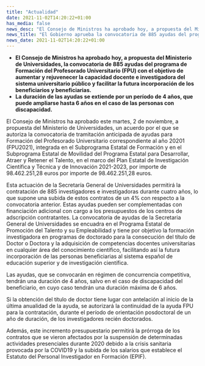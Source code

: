```yaml
---
title: "Actualidad"
date: 2021-11-02T14:20:22+01:00
has_media: false
news_desc: "El Consejo de Ministros ha aprobado hoy, a propuesta del Ministerio de Universidades, la convocatoria de 885 ayudas del programa de Formación del Profesorado Universitario (FPU) con el objetivo de aumentar y rejuvenecer la capacidad docente e investigadora del sistema universitario público y facilitar la futura incorporación de los beneficiarios y beneficiarias. La duración de las ayudas se extiende por un período de 4 años, que puede ampliarse hasta 6 años en el caso de las personas con discapacidad."
news_title: "El Gobierno aprueba la convocatoria de 885 ayudas del programa de Formación del Profesorado Universitario (FPU) con un presupuesto de casi 99 millones de euros"
news_date: 2021-11-02T14:20:22+01:00
---
```

<ul>
<li><b>El Consejo de Ministros ha aprobado hoy, a propuesta del Ministerio de Universidades, la convocatoria de 885 ayudas del programa de Formaci&oacute;n del Profesorado Universitario (FPU) con el objetivo de aumentar y rejuvenecer la capacidad docente e investigadora del sistema universitario p&uacute;blico y facilitar la futura incorporaci&oacute;n de los beneficiarios y beneficiarias.</b></li>
<li><b>La duraci&oacute;n de las ayudas se extiende por un per&iacute;odo de 4 a&ntilde;os, que puede ampliarse hasta 6 a&ntilde;os en el caso de las personas con discapacidad.</b></li>
</ul>
<p>El Consejo de Ministros ha aprobado este martes, 2 de noviembre, a propuesta del Ministerio de Universidades, un acuerdo por el que se autoriza la convocatoria de tramitaci&oacute;n anticipada de ayudas para Formaci&oacute;n del Profesorado Universitario correspondiente al a&ntilde;o 20201 (FPU2021), integrada en el Subprograma Estatal de Formaci&oacute;n y en el Subprograma Estatal de Movilidad del Programa Estatal para Desarrollar, Atraer y Retener el Talento, en el marco del Plan Estatal de Investigaci&oacute;n Cient&iacute;fica y T&eacute;cnica y de Innovaci&oacute;n 2021-2023, por importe de 98.462.251,28 euros por importe de 98.462.251,28 euros.</p>
<p>Esta actuaci&oacute;n de la Secretar&iacute;a General de Universidades permitir&aacute; la contrataci&oacute;n de 885 investigadores e investigadoras durante cuatro a&ntilde;os, lo que supone una subida de estos contratos de un 4% con respecto a la convocatoria anterior. Estas ayudas pueden ser complementadas con financiaci&oacute;n adicional con cargo a los presupuestos de los centros de adscripci&oacute;n contratantes. La convocatoria de ayudas de la Secretaria General de Universidades se encuadra en el Programa Estatal de Promoci&oacute;n del Talento y su Empleabilidad y tiene por objetivo la formaci&oacute;n investigadora en programas de doctorado para la consecuci&oacute;n del t&iacute;tulo de Doctor o Doctora y la adquisici&oacute;n de competencias docentes universitarias en cualquier &aacute;rea del conocimiento cient&iacute;fico, facilitando as&iacute; la futura incorporaci&oacute;n de las personas beneficiarias al sistema espa&ntilde;ol de educaci&oacute;n superior y de investigaci&oacute;n cient&iacute;fica.</p>
<p>Las ayudas, que se convocar&aacute;n en r&eacute;gimen de concurrencia competitiva, tendr&aacute;n una duraci&oacute;n de 4 a&ntilde;os, salvo en el caso de discapacidad del beneficiario, en cuyo caso tendr&aacute;n una duraci&oacute;n m&aacute;xima de 6 a&ntilde;os.</p>
<p>Si la obtenci&oacute;n del t&iacute;tulo de doctor tiene lugar con antelaci&oacute;n al inicio de la &uacute;ltima anualidad de la ayuda, se autorizar&aacute; la continuidad de la ayuda FPU para la contrataci&oacute;n, durante el per&iacute;odo de orientaci&oacute;n posdoctoral de un a&ntilde;o de duraci&oacute;n, de los investigadores reci&eacute;n doctorados.</p>
<p>Adem&aacute;s, este incremento presupuestario permitir&aacute; la pr&oacute;rroga de los contratos que se vieron afectados por la suspensi&oacute;n de determinadas actividades presenciales durante 2020 debido a la crisis sanitaria provocada por la COVID19 y la subida de los salarios que establece el Estatuto del Personal Investigador en Formaci&oacute;n (EPIF).</p>